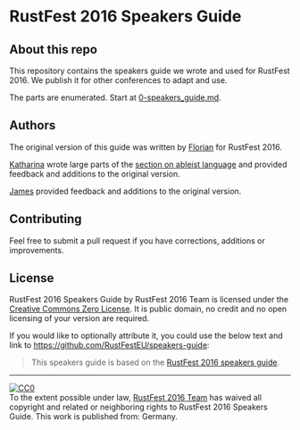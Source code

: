 # RustFest 2016 Speakers Guide

## About this repo

This repository contains the speakers guide we wrote and used for RustFest
2016.
We publish it for other conferences to adapt and use.

The parts are enumerated.
Start at [0-speakers_guide.md](0-speakers_guide.md).

## Authors

The original version of this guide was written by
[Florian](https://twitter.com/Argorak) for RustFest 2016.

[Katharina](https://twitter.com/katheyrina) wrote large parts of the
[section on ableist language](3-ableism.md) and provided feedback and
additions to the original version.

[James](https://twitter.com/varjmes) provided feedback and additions
to the original version.

## Contributing

Feel free to submit a pull request if you have corrections, additions or improvements.

## License

RustFest 2016 Speakers Guide by RustFest 2016 Team is licensed under the
[Creative Commons Zero
License](http://creativecommons.org/publicdomain/zero/1.0/).
It is public domain, no credit and no open licensing of your version are
required.

If you would like to optionally attribute it, you could use the below text and
link to https://github.com/RustFestEU/speakers-guide:

> This speakers guide is based on the [RustFest 2016 speakers
  guide](https://github.com/RustFestEU/speakers-guide).

<hr />

<p xmlns:dct="http://purl.org/dc/terms/" xmlns:vcard="http://www.w3.org/2001/vcard-rdf/3.0#">
  <a rel="license"
     href="http://creativecommons.org/publicdomain/zero/1.0/">
    <img src="https://licensebuttons.net/p/zero/1.0/80x15.png" style="border-style: none;" alt="CC0" />
  </a>
  <br />
  To the extent possible under law,
  <a rel="dct:publisher"
     href="http://www.rustfest.eu/">
    <span property="dct:title">RustFest 2016 Team</span></a>
  has waived all copyright and related or neighboring rights to
  <span property="dct:title">RustFest 2016 Speakers Guide</span>.
This work is published from:
<span property="vcard:Country" datatype="dct:ISO3166"
      content="DE" about="http://www.rustfest.eu/">
  Germany</span>.
</p>
